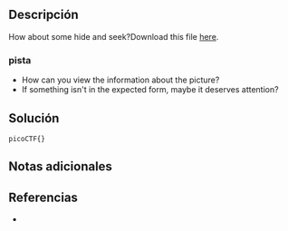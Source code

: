 
## Descripción 

How about some hide and seek?Download this file [here](https://artifacts.picoctf.net/c_titan/4/unknown.zip).
### pista

- How can you view the information about the picture?
- If something isn't in the expected form, maybe it deserves attention?
## Solución






```
picoCTF{}
```

## Notas adicionales


## Referencias

- 